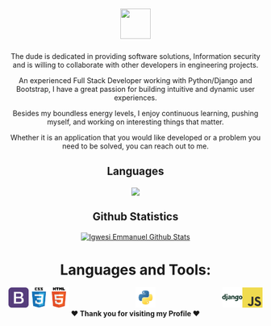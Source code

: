 <div align="center">
  <h1>
  <img height="60" width="60" src="https://c.tenor.com/5ScafrzcSVkAAAAM/panda-hi.gif" />
  </h1>
<div>
 
<div align="center">
  <p>
   The dude is dedicated in providing software solutions, Information security and is willing to collaborate with other developers in engineering projects.
  </p>
  <p>
   An experienced Full Stack Developer working with Python/Django and Bootstrap, I have a great passion for building intuitive and dynamic user experiences.
  </p>
  <p>
   Besides my boundless energy levels, I enjoy continuous learning, pushing myself, and working on interesting things that matter.
  </p>
  <p>
   Whether it is an application that you would like developed or a problem you need to be solved, you can reach out to me.
  </p>
</div>
<div align="center">
 <h2>Languages</h2>
 <a href="https://github.com/igwe9">
  <img align="center" src="https://github-readme-stats.vercel.app/api/top-langs/?username=igwe9&theme=tokyonight&layout=compact">
 </a>
</div>

<div align="center">
 <h2>Github Statistics</h2>
 <a href="https://github.com/igwe9">
 <img align="center" alt="Igwesi Emmanuel Github Stats" src="https://github-readme-stats.vercel.app/api?username=igwe9&show_icons=true&theme=tokyonight">
 </a>
</div>

<div align="center">
  <h1>Languages and Tools: </h1>

   <img  align="left" alt="Bootstrap" width="40px" src="https://raw.githubusercontent.com/github/explore/80688e429a7d4ef2fca1e82350fe8e3517d3494d/topics/bootstrap/bootstrap.png"/>

   <img  align="left" alt="CSS" width="40px" src="https://raw.githubusercontent.com/github/explore/80688e429a7d4ef2fca1e82350fe8e3517d3494d/topics/css/css.png"/>

   <img align="left" alt="HTML" width="40px" src="https://raw.githubusercontent.com/github/explore/80688e429a7d4ef2fca1e82350fe8e3517d3494d/topics/html/html.png"/>

   <img align="right" alt="Javascript" width="40px" src="https://raw.githubusercontent.com/github/explore/80688e429a7d4ef2fca1e82350fe8e3517d3494d/topics/javascript/javascript.png"/>

   <img lign="right" alt="Python" width="40px" src="https://raw.githubusercontent.com/github/explore/80688e429a7d4ef2fca1e82350fe8e3517d3494d/topics/python/python.png"/>

  <img  align="right" alt="Django" width="40px" src="https://raw.githubusercontent.com/github/explore/80688e429a7d4ef2fca1e82350fe8e3517d3494d/topics/django/django.png"/>

</div>

<div align="center">
  <b>❤️ Thank you for visiting my Profile ❤️</b>
</div>
